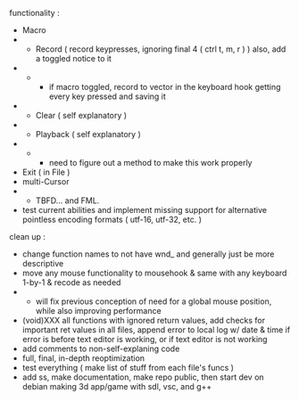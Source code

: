 functionality :
- Macro
- - Record ( record keypresses, ignoring final 4 ( ctrl t, m, r ) ) also, add a toggled notice to it
- - - if macro toggled, record to vector in the keyboard hook getting every key pressed and saving it
- - Clear ( self explanatory )
- - Playback ( self explanatory )
- - - need to figure out a method to make this work properly
- Exit ( in File )
- multi-Cursor
- - TBFD... and FML.
- test current abilities and implement missing support for alternative pointless encoding formats ( utf-16, utf-32, etc. )

clean up :
- change function names to not have wnd_ and generally just be more descriptive
- move any mouse functionality to mousehook & same with any keyboard 1-by-1 & recode as needed
- - will fix previous conception of need for a global mouse position, while also improving performance
- (void)XXX all functions with ignored return values, add checks for important ret values in all files, append error to local log w/ date & time if error is before text editor is working, or if text editor is not working
- add comments to non-self-explaning code
- full, final, in-depth reoptimization
- test everything ( make list of stuff from each file's funcs )
- add ss, make documentation, make repo public, then start dev on debian making 3d app/game with sdl, vsc, and g++
